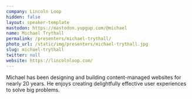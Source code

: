 ```yaml
---
company: Lincoln Loop
hidden: false
layout: speaker-template
mastodon: https://mastodon.yupgup.com/@michael
name: Michael Trythall
permalink: /presenters/michael-trythall/
photo_url: /static/img/presenters/michael-trythall.jpg
slug: michael-trythall
twitter: null
website: https://lincolnloop.com/
---
```


Michael has been designing and building content-managed websites for nearly 20 years. He enjoys creating delightfully effective user experiences to solve big problems.
